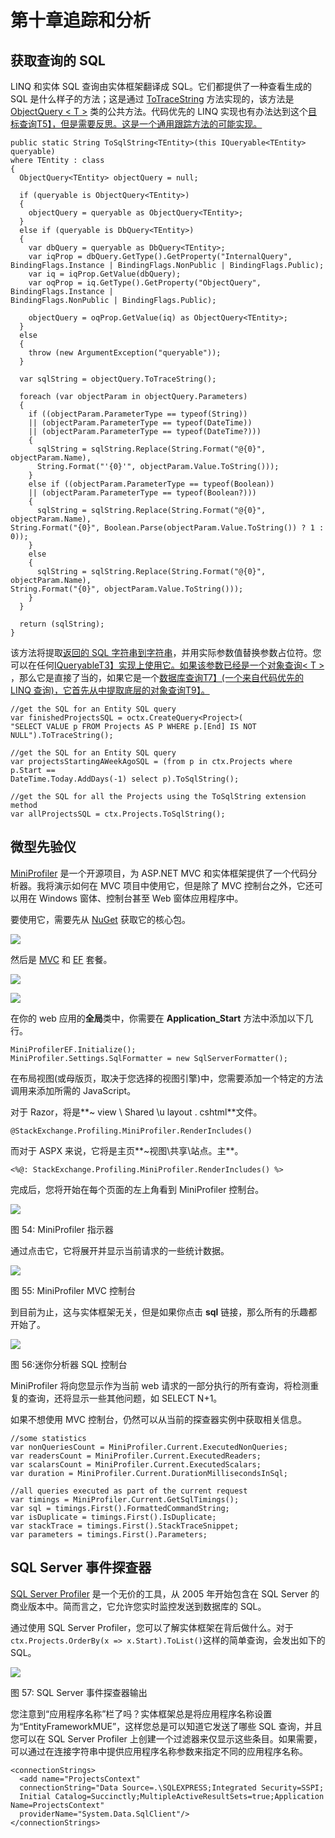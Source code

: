 # 第十章追踪和分析

## 获取查询的 SQL

LINQ 和实体 SQL 查询由实体框架翻译成 SQL。它们都提供了一种查看生成的 SQL 是什么样子的方法；这是通过 [ToTraceString](http://msdn.microsoft.com/en-us/library/system.data.objects.objectquery.totracestring.aspx) 方法实现的，该方法是 [ObjectQuery < T >](http://msdn.microsoft.com/en-us/library/system.data.objects.objectquery.aspx) 类的公共方法。代码优先的 LINQ 实现也有办法达到这个[目标查询<T>T5】，但是需要反思。这是一个通用跟踪方法的可能实现。](http://msdn.microsoft.com/en-us/library/system.data.objects.objectquery.aspx)

```
public static String ToSqlString<TEntity>(this IQueryable<TEntity> queryable) 
where TEntity : class
{
  ObjectQuery<TEntity> objectQuery = null;

  if (queryable is ObjectQuery<TEntity>)
  {
    objectQuery = queryable as ObjectQuery<TEntity>;
  }
  else if (queryable is DbQuery<TEntity>)
  {
    var dbQuery = queryable as DbQuery<TEntity>;
    var iqProp = dbQuery.GetType().GetProperty("InternalQuery", 
BindingFlags.Instance | BindingFlags.NonPublic | BindingFlags.Public);
    var iq = iqProp.GetValue(dbQuery); 
    var oqProp = iq.GetType().GetProperty("ObjectQuery", BindingFlags.Instance | 
BindingFlags.NonPublic | BindingFlags.Public);

    objectQuery = oqProp.GetValue(iq) as ObjectQuery<TEntity>;
  }
  else
  {
    throw (new ArgumentException("queryable"));
  }

  var sqlString = objectQuery.ToTraceString();

  foreach (var objectParam in objectQuery.Parameters)
  {
    if ((objectParam.ParameterType == typeof(String)) 
    || (objectParam.ParameterType == typeof(DateTime)) 
    || (objectParam.ParameterType == typeof(DateTime?)))
    {
      sqlString = sqlString.Replace(String.Format("@{0}", objectParam.Name), 
      String.Format("'{0}'", objectParam.Value.ToString()));
    }
    else if ((objectParam.ParameterType == typeof(Boolean)) 
    || (objectParam.ParameterType == typeof(Boolean?)))
    {
      sqlString = sqlString.Replace(String.Format("@{0}", objectParam.Name), 
String.Format("{0}", Boolean.Parse(objectParam.Value.ToString()) ? 1 : 0));
    }
    else
    {
      sqlString = sqlString.Replace(String.Format("@{0}", objectParam.Name), 
String.Format("{0}", objectParam.Value.ToString()));
    }
  }

  return (sqlString);
}

```

该方法将提取[返回的 SQL 字符串到字符串](http://msdn.microsoft.com/en-us/library/system.data.objects.objectquery.totracestring.aspx)，并用实际参数值替换参数占位符。您可以在任何[IQueryable<T>T3】实现上使用它。如果该参数已经是一个](http://msdn.microsoft.com/en-us/library/bb351562.aspx)[对象查询< T >](http://msdn.microsoft.com/en-us/library/system.data.objects.objectquery.aspx) ，那么它是直接了当的，如果它是一个[数据库查询<T>T7】(一个来自代码优先的 LINQ 查询)，它首先从中提取底层的](http://msdn.microsoft.com/en-us/library/gg696530.aspx)[对象查询<T>T9】。](http://msdn.microsoft.com/en-us/library/system.data.objects.objectquery.aspx)

```
//get the SQL for an Entity SQL query
var finishedProjectsSQL = octx.CreateQuery<Project>(
"SELECT VALUE p FROM Projects AS P WHERE p.[End] IS NOT NULL").ToTraceString();

//get the SQL for an Entity SQL query
var projectsStartingAWeekAgoSQL = (from p in ctx.Projects where p.Start == 
DateTime.Today.AddDays(-1) select p).ToSqlString();

//get the SQL for all the Projects using the ToSqlString extension method
var allProjectsSQL = ctx.Projects.ToSqlString();

```

## 微型先验仪

[MiniProfiler](http://miniprofiler.com/) 是一个开源项目，为 ASP.NET MVC 和实体框架提供了一个代码分析器。我将演示如何在 MVC 项目中使用它，但是除了 MVC 控制台之外，它还可以用在 Windows 窗体、控制台甚至 Web 窗体应用程序中。

要使用它，需要先从 [NuGet](http://www.nuget.org/packages/MiniProfiler/) 获取它的核心包。

![](../Images/image087.jpg)

然后是 [MVC](http://www.nuget.org/packages/MiniProfiler.MVC3/) 和 [EF](http://www.nuget.org/packages/MiniProfiler.EF/) 套餐。

![](../Images/image088.jpg)

![](../Images/image089.jpg)

在你的 web 应用的**全局**类中，你需要在 **Application_Start** 方法中添加以下几行。

```
MiniProfilerEF.Initialize();
MiniProfiler.Settings.SqlFormatter = new SqlServerFormatter();

```

在布局视图(或母版页，取决于您选择的视图引擎)中，您需要添加一个特定的方法调用来添加所需的 JavaScript。

对于 Razor，将是**~ view \ Shared \u layout . cshtml**文件。

```
@StackExchange.Profiling.MiniProfiler.RenderIncludes()

```

而对于 ASPX 来说，它将是主页**~视图\共享\站点。主**。

```
<%@: StackExchange.Profiling.MiniProfiler.RenderIncludes() %>

```

完成后，您将开始在每个页面的左上角看到 MiniProfiler 控制台。

![](../Images/image090.jpg)

图 54: MiniProfiler 指示器

通过点击它，它将展开并显示当前请求的一些统计数据。

![](../Images/image091.jpg)

图 55: MiniProfiler MVC 控制台

到目前为止，这与实体框架无关，但是如果你点击 **sql** 链接，那么所有的乐趣都开始了。

![](../Images/image092.jpg)

图 56:迷你分析器 SQL 控制台

MiniProfiler 将向您显示作为当前 web 请求的一部分执行的所有查询，将检测重复的查询，还将显示一些其他问题，如 SELECT N+1。

如果不想使用 MVC 控制台，仍然可以从当前的探查器实例中获取相关信息。

```
//some statistics        
var nonQueriesCount = MiniProfiler.Current.ExecutedNonQueries;
var readersCount = MiniProfiler.Current.ExecutedReaders;
var scalarsCount = MiniProfiler.Current.ExecutedScalars;
var duration = MiniProfiler.Current.DurationMillisecondsInSql;

//all queries executed as part of the current request     
var timings = MiniProfiler.Current.GetSqlTimings();
var sql = timings.First().FormattedCommandString;
var isDuplicate = timings.First().IsDuplicate;
var stackTrace = timings.First().StackTraceSnippet;
var parameters = timings.First().Parameters;

```

## SQL Server 事件探查器

[SQL Server Profiler](http://technet.microsoft.com/en-us/library/ms181091.aspx) 是一个无价的工具，从 2005 年开始包含在 SQL Server 的商业版本中。简而言之，它允许您实时监控发送到数据库的 SQL。

通过使用 SQL Server Profiler，您可以了解实体框架在背后做什么。对于`ctx.Projects.OrderBy(x => x.Start).ToList()`这样的简单查询，会发出如下的 SQL。

![](../Images/image093.jpg)

图 57: SQL Server 事件探查器输出

您注意到“应用程序名称”栏了吗？实体框架总是将应用程序名称设置为“EntityFrameworkMUE”，这样您总是可以知道它发送了哪些 SQL 查询，并且您可以在 SQL Server Profiler 上创建一个过滤器来仅显示这些条目。如果需要，可以通过在连接字符串中提供应用程序名称参数来指定不同的应用程序名称。

```
<connectionStrings>
  <add name="ProjectsContext" 
  connectionString="Data Source=.\SQLEXPRESS;Integrated Security=SSPI;
  Initial Catalog=Succinctly;MultipleActiveResultSets=true;Application Name=ProjectsContext"
  providerName="System.Data.SqlClient"/>
</connectionStrings>

```